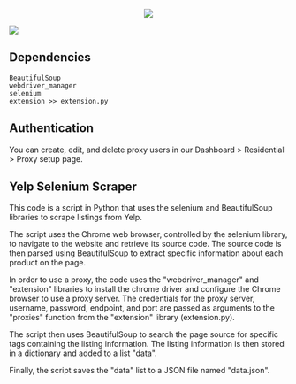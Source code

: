 <p align="center">
    <a href="https://dashboard.smartproxy.com/?page=residential-proxies&utm_source=socialorganic&utm_medium=social&utm_campaign=resi_trial_GITHUB"><img src="https://i.imgur.com/3uZgYJ9.png"></a>
</p>
</p>

[<img src="https://i.ibb.co/S6ytt21/github-banner.png">](https://dashboard.smartproxy.com/register?coupon=SMARTHUB20&utm_source=github&utm_medium=referral&utm_campaign=repository&utm_content=banner)

## Dependencies

```http
BeautifulSoup
webdriver_manager
selenium
extension >> extension.py
```

## Authentication

You can create, edit, and delete proxy users in our Dashboard > Residential > Proxy setup page.

## Yelp Selenium Scraper

This code is a script in Python that uses the selenium and BeautifulSoup libraries to scrape listings from Yelp.

The script uses the Chrome web browser, controlled by the selenium library, to navigate to the website and retrieve its source code. The source code is then parsed using BeautifulSoup to extract specific information about each product on the page.

In order to use a proxy, the code uses the "webdriver_manager" and "extension" libraries to install the chrome driver and configure the Chrome browser to use a proxy server. The credentials for the proxy server, username, password, endpoint, and port are passed as arguments to the "proxies" function from the "extension" library (extension.py).

The script then uses BeautifulSoup to search the page source for specific tags containing the listing information. The listing information is then stored in a dictionary and added to a list "data".

Finally, the script saves the "data" list to a JSON file named "data.json".

